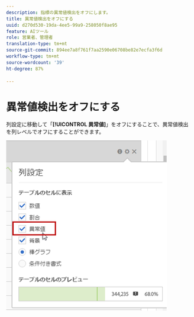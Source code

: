```yaml
---
description: 指標の異常値検出をオフにします。
title: 異常値検出をオフにする
uuid: d270d530-19da-4ee5-99a9-258050f8ae95
feature: AIツール
role: 営業者、管理者
translation-type: tm+mt
source-git-commit: 894ee7a8f761f7aa2590e06708be82e7ecfa3f6d
workflow-type: tm+mt
source-wordcount: '39'
ht-degree: 87%

---
```



# 異常値検出をオフにする

列設定に移動して「**[!UICONTROL 異常値]**」をオフにすることで、異常値検出を列レベルでオフにすることができます。

![](assets/turnoff_anomalies.png)

